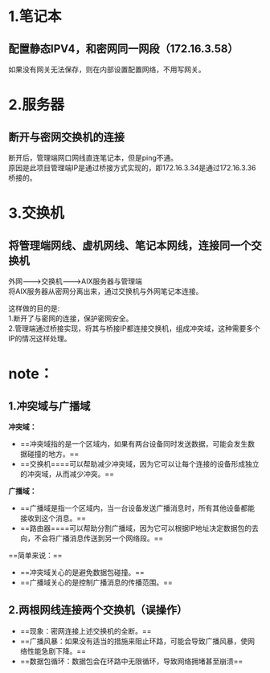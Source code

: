 # 1.笔记本

## 配置静态IPV4，和密网同一网段（172.16.3.58）

如果没有网关无法保存，则在内部设置配置网络，不用写网关。
   

# 2.服务器

## 断开与密网交换机的连接

断开后，管理端网口网线直连笔记本，但是ping不通。  
原因是此项目管理端IP是通过桥接方式实现的，即172.16.3.34是通过172.16.3.36桥接的。
   

# 3.交换机

## 将管理端网线、虚机网线、笔记本网线，连接同一个交换机

外网--->交换机--->AIX服务器与管理端  
将AIX服务器从密网分离出来，通过交换机与外网笔记本连接。
 
这样做的目的是:  
1.断开了与密网的连接，保护密网安全。  
2.管理端通过桥接实现，将其与桥接IP都连接交换机，组成冲突域，这种需要多个IP的情况这样处理。
   

# note：

## 1.冲突域与广播域

**冲突域：**

- ==冲突域指的是一个区域内，如果有两台设备同时发送数据，可能会发生数据碰撞的地方。==
- ==交换机====可以帮助减少冲突域，因为它可以让每个连接的设备形成独立的冲突域，从而减少冲突。==

**广播域：**

- ==广播域是指一个区域内，当一台设备发送广播消息时，所有其他设备都能接收到这个消息。==
- ==路由器====可以帮助分割广播域，因为它可以根据IP地址决定数据包的去向，不会将广播消息传送到另一个网络段。==

==简单来说：==

- ==冲突域关心的是避免数据包碰撞。==
- ==广播域关心的是控制广播消息的传播范围。==
 
## 2.两根网线连接两个交换机（误操作）

- ==现象：密网连接上述交换机的全断。==
- ==广播风暴：如果没有适当的措施来阻止环路，可能会导致广播风暴，使网络性能急剧下降。==
- ==数据包循环：数据包会在环路中无限循环，导致网络拥堵甚至崩溃==
